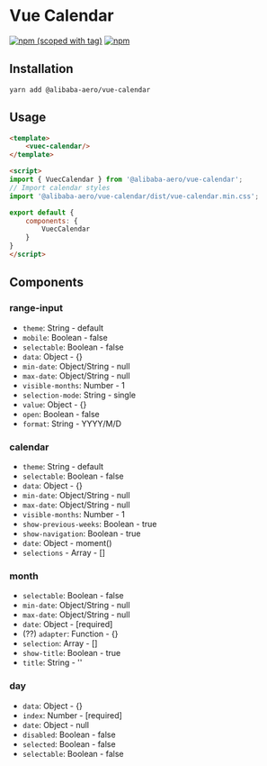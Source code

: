 # Vue Calendar

[![npm (scoped with tag)](https://img.shields.io/npm/v/@alibaba-aero/vue-calendar/latest.svg?style=flat-square)](https://npmjs.com/package/@alibaba-aero/vue-calendar)
[![npm](https://img.shields.io/npm/dt/@alibaba-aero/vue-calendar?style=flat-square)](https://npmjs.com/package/@alibaba-aero/vue-calendar)

## Installation
```
yarn add @alibaba-aero/vue-calendar
```

## Usage
```html
<template>
    <vuec-calendar/>
</template>

<script>
import { VuecCalendar } from '@alibaba-aero/vue-calendar';
// Import calendar styles
import '@alibaba-aero/vue-calendar/dist/vue-calendar.min.css';

export default {
    components: {
        VuecCalendar
    }
}
</script>
```

## Components

### range-input

- `theme`: String - default
- `mobile`: Boolean - false
- `selectable`: Boolean - false
- `data`: Object - {}
- `min-date`: Object/String - null
- `max-date`: Object/String - null
- `visible-months`: Number - 1
- `selection-mode`: String - single
- `value`: Object - {}
- `open`: Boolean - false
- `format`: String - YYYY/M/D

### calendar

- `theme`: String - default
- `selectable`: Boolean - false
- `data`: Object - {}
- `min-date`: Object/String - null
- `max-date`: Object/String - null
- `visible-months`: Number - 1
- `show-previous-weeks`: Boolean - true
- `show-navigation`: Boolean - true
- `date`: Object - moment()
- `selections` - Array - []

### month

- `selectable`: Boolean - false
- `min-date`: Object/String - null
- `max-date`: Object/String - null
- `date`: Object - [required]
- (??) `adapter`: Function - {}
- `selection`: Array - []
- `show-title`: Boolean - true
- `title`: String - ''

### day

- `data`: Object - {}
- `index`: Number - [required]
- `date`: Object - null
- `disabled`: Boolean - false
- `selected`: Boolean - false
- `selectable`: Boolean - false
